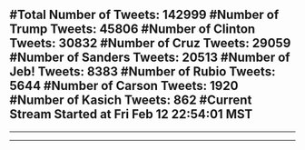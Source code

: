 #Total Number of Tweets: 142999 
#Number of Trump Tweets: 45806
#Number of Clinton Tweets: 30832
#Number of Cruz Tweets: 29059
#Number of Sanders Tweets: 20513
#Number of Jeb! Tweets: 8383
#Number of Rubio Tweets: 5644
#Number of Carson Tweets: 1920
#Number of Kasich Tweets: 862
#Current Stream Started at Fri Feb 12 22:54:01 MST
---
---
---
